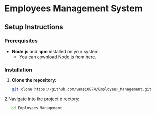 # Employees Management System

## Setup Instructions

### Prerequisites

- **Node.js** and **npm** installed on your system.
  - You can download Node.js from [here](https://nodejs.org/).

### Installation

1. **Clone the repository:**
   ```bash
   git clone https://github.com/vamsi0874/Employees_Management.git

2.Navigate into the project directory:
```bash
   cd Employees_Management



